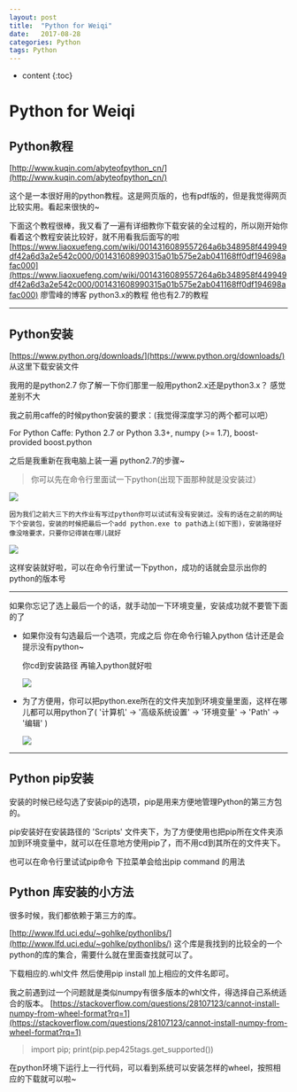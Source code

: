 ```yaml
---
layout: post
title:  "Python for Weiqi"
date:   2017-08-28
categories: Python
tags: Python
---
```


* content
{:toc}




# Python for Weiqi

## Python教程 
[http://www.kuqin.com/abyteofpython_cn/](http://www.kuqin.com/abyteofpython_cn/)


这个是一本很好用的python教程。这是网页版的，也有pdf版的，但是我觉得网页比较实用。看起来很快的~

下面这个教程很棒，我又看了一遍有详细教你下载安装的全过程的，所以刚开始你看着这个教程安装比较好，就不用看我后面写的啦
[https://www.liaoxuefeng.com/wiki/0014316089557264a6b348958f449949df42a6d3a2e542c000/001431608990315a01b575e2ab041168ff0df194698afac000](https://www.liaoxuefeng.com/wiki/0014316089557264a6b348958f449949df42a6d3a2e542c000/001431608990315a01b575e2ab041168ff0df194698afac000)
廖雪峰的博客 python3.x的教程 他也有2.7的教程


---

## Python安装

[https://www.python.org/downloads/](https://www.python.org/downloads/) 从这里下载安装文件

我用的是python2.7 你了解一下你们那里一般用python2.x还是python3.x？ 感觉差别不大

我之前用caffe的时候python安装的要求：(我觉得深度学习的两个都可以吧）

For Python Caffe: Python 2.7 or Python 3.3+, numpy (>= 1.7), boost-provided boost.python

之后是我重新在我电脑上装一遍 python2.7的步骤~


> 你可以先在命令行里面试一下python(出现下面那种就是没安装过）

  ![](https://wx3.sinaimg.cn/mw690/95795825ly1fizivfce4pj20ag01jq2q.jpg)
  
  
    因为我们之前大三下的大作业有写过python你可以试试有没有安装过。没有的话在之前的网址下个安装包，安装的时候把最后一个add python.exe to path选上(如下图)，安装路径好像没啥要求，只要你记得装在哪儿就好
    
   ![](https://www.liaoxuefeng.com/files/attachments/0014222393965540081463bf8a9499094bdda24b6fdf2d6000)
 
 这样安装就好啦，可以在命令行里试一下python，成功的话就会显示出你的python的版本号
 
***

如果你忘记了选上最后一个的话，就手动加一下环境变量，安装成功就不要管下面的了

* 如果你没有勾选最后一个选项，完成之后 你在命令行输入python 估计还是会提示没有python~
 
  你cd到安装路径 再输入python就好啦
 
  ![](https://wx3.sinaimg.cn/mw690/95795825ly1fizj0wwjxsj20ht029744.jpg)

* 为了方便用，你可以把python.exe所在的文件夹加到环境变量里面，这样在哪儿都可以用python了( '计算机' -> '高级系统设置' -> '环境变量' -> 'Path' -> '编辑' )

  ![](https://wx3.sinaimg.cn/mw690/95795825ly1fizj73s8z0j20nv0ft0un.jpg)
 
 ***
 
## Python pip安装
   
   安装的时候已经勾选了安装pip的选项，pip是用来方便地管理Python的第三方包的。
   
   pip安装好在安装路径的 'Scripts' 文件夹下，为了方便使用也把pip所在文件夹添加到环境变量中，就可以在任意地方使用pip了，而不用cd到其所在的文件夹下。
   
   也可以在命令行里试试pip命令 下拉菜单会给出pip command 的用法
   
   
## Python 库安装的小方法

  很多时候，我们都依赖于第三方的库。
  
  [http://www.lfd.uci.edu/~gohlke/pythonlibs/](http://www.lfd.uci.edu/~gohlke/pythonlibs/)
  这个库是我找到的比较全的一个python的库的集合，需要什么就在里面查找就可以了。
  
  下载相应的.whl文件 然后使用pip install 加上相应的文件名即可。
  
  我之前遇到过一个问题就是类似numpy有很多版本的whl文件，得选择自己系统适合的版本。
  [https://stackoverflow.com/questions/28107123/cannot-install-numpy-from-wheel-format?rq=1](https://stackoverflow.com/questions/28107123/cannot-install-numpy-from-wheel-format?rq=1) 
  
  >import pip; print(pip.pep425tags.get_supported())
  
  在python环境下运行上一行代码，可以看到系统可以安装怎样的wheel，按照相应的下载就可以啦~
   
   
 

